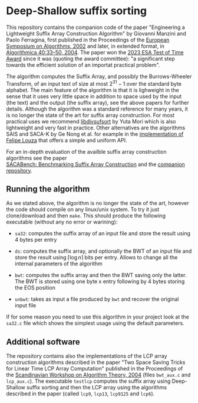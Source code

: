 # Deep-Shallow suffix sorting

This repository contains the companion code of the paper "Engineering a Lightweight Suffix Array
Construction Algorithm" by Giovanni Manzini and Paolo Ferragina, first published in the Proceedings of the [European Symposium on Algorithms, 2002](https://doi.org/10.1007/3-540-45749-6_61) and later, in extended format, in [Algorithmica 40:33–50, 2004](https://doi.org/10.1007/s00453-004-1094-1). The paper won the [2023 ESA Test of Time Award](https://algo-conference.org/esa/test-of-time-award/) since it was (quoting the award committee): "a significant step towards the efficient solution of an importat practical problem".

The algorithm computes the Suffix Array, and possibly the Burrows-Wheeler Transform, of an input text of size at most $2^{31}-1$ over the standard byte alphabet. The main feature of the algorithm is that it is lighweight in the sense that it uses very little space in addition to space used by the input (the text) and the output (the suffix array), see the above papers for further details. Although the algorithm was a standard reference for many years, it is no longer the state of the art for suffix array construction. For most practical uses we recommend [libdivsufsort](https://github.com/y-256/libdivsufsort) by Yuta Mori which is also lightweight and very fast in practice. Other alternatives are the algorithms SAIS and SACA-K by Ge Nong et al. for example in the [implementation of Felipe Louza](https://github.com/felipelouza/gsa-is) that offers a simple and uniform API. 


For an in-depth evaluation of the availble suffix array construction algorithms see the paper  
[SACABench: Benchmarking Suffix Array Construction](https://link.springer.com/chapter/10.1007/978-3-030-32686-9_29) and the [companion repository](https://github.com/sacabench/sacabench).



## Running the algorithm

As we stated above, the algorithm is no longer the state of the art, however the code should compile on any linux/unix system. To try it just clone/download and then `make`. This should produce the following executable (without any no error or warining):

* `sa32`: computes the suffix array of an input file and store the result using 4 bytes per entry

* `ds`: computes the suffix array, and optionally the BWT of an input file and store the result using $\lceil\log n\rceil$ bits per entry. Allows to change all the internal parameters of the algorithm 

* `bwt`: computes the suffix array and then the BWT saving only the latter. The BWT is stored using one byte x entry following by 4 bytes storing the EOS position

* `unbwt`: takes as input a file produced by `bwt` and recover the original input file


If for some reason you need to use this algorithm in your project look at the `sa32.c` file which shows the simplest usage using the default parameters.  



## Additional software

The repository contains also the implementations of the LCP array construction algorithms described in the paper "Two Space Saving Tricks for Linear Time LCP Array Computation" published in the Proceedings of the [Scandinavian Workshop on Algorithm Theory, 2004](https://link.springer.com/chapter/10.1007/978-3-540-27810-8_32) (files `bwt_aux.c` and `lcp_aux.c`). The executable `testlcp` computes the suffix array using Deep-Shallow suffix sorting and then the LCP array using the algorithms described in the paper (called `lcp9`, `lcp13`, `lcp9125` and `lcp6`).

